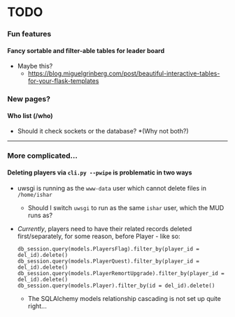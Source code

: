 # TODO

### Fun features

#### Fancy sortable and filter-able tables for leader board
-  Maybe this?
    * https://blog.miguelgrinberg.com/post/beautiful-interactive-tables-for-your-flask-templates

### New pages?

#### Who list (/who)
- Should it check sockets or the database?
    *(Why not both?)

---

### More complicated...

#### Deleting players via `cli.py --pwipe` is problematic in two ways

- uwsgi is running as the `www-data` user which cannot delete files in `/home/ishar`
    * Should I switch `uwsgi` to run as the same `ishar` user, which the MUD runs as?

- _Currently_, players need to have their related records deleted first/separately, for some reason, before Player - like so:
    ```
    db_session.query(models.PlayersFlag).filter_by(player_id = del_id).delete()
    db_session.query(models.PlayerQuest).filter_by(player_id = del_id).delete()
    db_session.query(models.PlayerRemortUpgrade).filter_by(player_id = del_id).delete()
    db_session.query(models.Player).filter_by(id = del_id).delete()
    ```
    * The SQLAlchemy models relationship cascading is not set up quite right...

